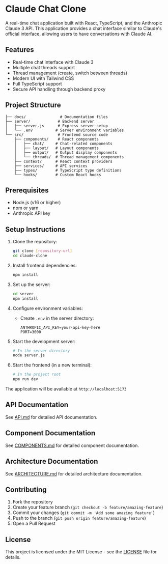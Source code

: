 # Claude Chat Clone

A real-time chat application built with React, TypeScript, and the Anthropic Claude 3 API. This application provides a chat interface similar to Claude's official interface, allowing users to have conversations with Claude AI.

## Features

- Real-time chat interface with Claude 3
- Multiple chat threads support
- Thread management (create, switch between threads)
- Modern UI with Tailwind CSS
- Full TypeScript support
- Secure API handling through backend proxy

## Project Structure

```
├── docs/               # Documentation files
├── server/            # Backend server
│   ├── server.js      # Express server setup
│   └── .env          # Server environment variables
└── src/               # Frontend source code
    ├── components/    # React components
    │   ├── chat/     # Chat-related components
    │   ├── layout/   # Layout components
    │   ├── output/   # Output display components
    │   └── threads/  # Thread management components
    ├── context/      # React context providers
    ├── services/     # API services
    ├── types/        # TypeScript type definitions
    └── hooks/        # Custom React hooks
```

## Prerequisites

- Node.js (v16 or higher)
- npm or yarn
- Anthropic API key

## Setup Instructions

1. Clone the repository:
   ```bash
   git clone [repository-url]
   cd claude-clone
   ```

2. Install frontend dependencies:
   ```bash
   npm install
   ```

3. Set up the server:
   ```bash
   cd server
   npm install
   ```

4. Configure environment variables:
   - Create `.env` in the server directory:
     ```
     ANTHROPIC_API_KEY=your-api-key-here
     PORT=3000
     ```

5. Start the development server:
   ```bash
   # In the server directory
   node server.js
   ```

6. Start the frontend (in a new terminal):
   ```bash
   # In the project root
   npm run dev
   ```

The application will be available at `http://localhost:5173`

## API Documentation

See [API.md](./API.md) for detailed API documentation.

## Component Documentation

See [COMPONENTS.md](./COMPONENTS.md) for detailed component documentation.

## Architecture Documentation

See [ARCHITECTURE.md](./ARCHITECTURE.md) for detailed architecture documentation.

## Contributing

1. Fork the repository
2. Create your feature branch (`git checkout -b feature/amazing-feature`)
3. Commit your changes (`git commit -m 'Add some amazing feature'`)
4. Push to the branch (`git push origin feature/amazing-feature`)
5. Open a Pull Request

## License

This project is licensed under the MIT License - see the [LICENSE](LICENSE) file for details. 